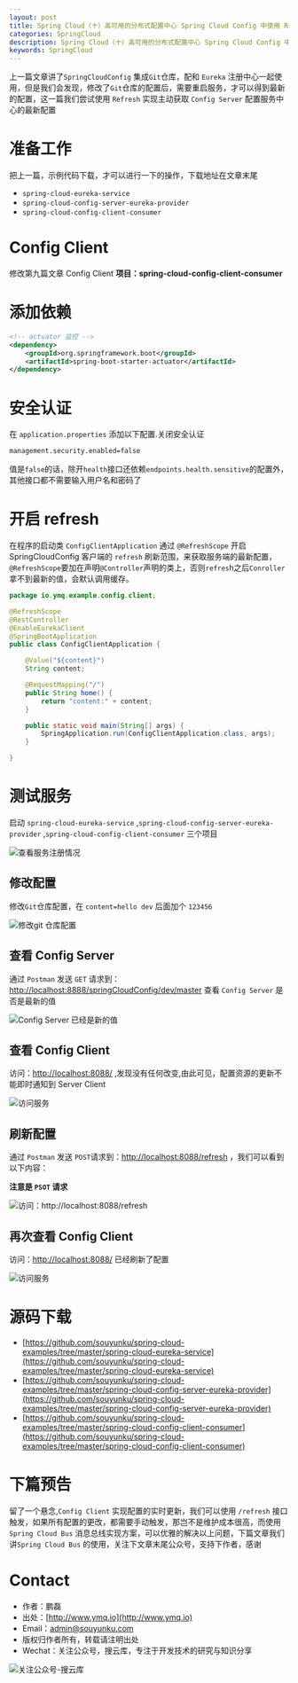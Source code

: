 ```yaml
---
layout: post
title: Spring Cloud（十）高可用的分布式配置中心 Spring Cloud Config 中使用 Refresh
categories: SpringCloud
description: Spring Cloud（十）高可用的分布式配置中心 Spring Cloud Config 中使用 Refresh
keywords: SpringCloud 
---
```


上一篇文章讲了`SpringCloudConfig` 集成`Git`仓库，配和 `Eureka` 注册中心一起使用，但是我们会发现，修改了`Git`仓库的配置后，需要重启服务，才可以得到最新的配置，这一篇我们尝试使用 `Refresh` 实现主动获取 `Config Server` 配置服务中心的最新配置

# 准备工作

把上一篇，示例代码下载，才可以进行一下的操作，下载地址在文章末尾

 - `spring-cloud-eureka-service`
 - `spring-cloud-config-server-eureka-provider`
 - `spring-cloud-config-client-consumer`  

# Config Client

修改第九篇文章  Config Client **项目：spring-cloud-config-client-consumer** 


# 添加依赖

```xml
<!-- actuator 监控 -->
<dependency>
	<groupId>org.springframework.boot</groupId>
	<artifactId>spring-boot-starter-actuator</artifactId>
</dependency>
```


# 安全认证

在 `application.properties` 添加以下配置.关闭安全认证

```sh
management.security.enabled=false
```

值是`false`的话，除开`health`接口还依赖`endpoints.health.sensitive`的配置外，其他接口都不需要输入用户名和密码了

# 开启 refresh

在程序的启动类 `ConfigClientApplication` 通过 `@RefreshScope` 开启 SpringCloudConfig 客户端的 `refresh` 刷新范围，来获取服务端的最新配置，`@RefreshScope`要加在声明`@Controller`声明的类上，否则`refres`h之后`Conroller`拿不到最新的值，会默认调用缓存。

```java
package io.ymq.example.config.client;

@RefreshScope
@RestController
@EnableEurekaClient
@SpringBootApplication
public class ConfigClientApplication {

    @Value("${content}")
    String content;

    @RequestMapping("/")
    public String home() {
        return "content:" + content;
    }

    public static void main(String[] args) {
        SpringApplication.run(ConfigClientApplication.class, args);
    }

}

```
 
# 测试服务

启动 `spring-cloud-eureka-service` ,`spring-cloud-config-server-eureka-provider` ,`spring-cloud-config-client-consumer`  三个项目

![查看服务注册情况][1]

## 修改配置

修改`Git`仓库配置，在 `content=hello dev` 后面加个 `123456`

![修改git 仓库配置][3]

## 查看 Config Server

通过 `Postman` 发送 `GET` 请求到：[http://localhost:8888/springCloudConfig/dev/master](http://localhost:8888/springCloudConfig/dev/master) 查看 `Config Server` 是否是最新的值

![Config Server 已经是新的值][4]

## 查看 Config Client

访问：[http://localhost:8088/](http://localhost:8088/) ,发现没有任何改变,由此可见，配置资源的更新不能即时通知到 Server Client

![访问服务][2]

## 刷新配置

通过 `Postman` 发送 `POST`请求到：[http://localhost:8088/refresh](http://localhost:8088/refresh) ，我们可以看到以下内容：

**注意是 `PSOT` 请求**

![访问：http://localhost:8088/refresh][5]

## 再次查看 Config Client

访问：[http://localhost:8088/](http://localhost:8088/) 已经刷新了配置

![访问服务][6]

[1]: http://www.ymq.io/images/2017/SpringCloud/config-refresh/1.png
[2]: http://www.ymq.io/images/2017/SpringCloud/config-refresh/2.png
[3]: http://www.ymq.io/images/2017/SpringCloud/config-refresh/3.png
[4]: http://www.ymq.io/images/2017/SpringCloud/config-refresh/4.png
[5]: http://www.ymq.io/images/2017/SpringCloud/config-refresh/5.png
[6]: http://www.ymq.io/images/2017/SpringCloud/config-refresh/6.png

# 源码下载

- [https://github.com/souyunku/spring-cloud-examples/tree/master/spring-cloud-eureka-service](https://github.com/souyunku/spring-cloud-examples/tree/master/spring-cloud-eureka-service)
- [https://github.com/souyunku/spring-cloud-examples/tree/master/spring-cloud-config-server-eureka-provider](https://github.com/souyunku/spring-cloud-examples/tree/master/spring-cloud-config-server-eureka-provider)
- [https://github.com/souyunku/spring-cloud-examples/tree/master/spring-cloud-config-client-consumer](https://github.com/souyunku/spring-cloud-examples/tree/master/spring-cloud-config-client-consumer)

# 下篇预告

留了一个悬念,`Config Client` 实现配置的实时更新，我们可以使用 `/refresh` 接口触发，如果所有配置的更改，都需要手动触发，那岂不是维护成本很高，而使用	`Spring Cloud Bus` 消息总线实现方案，可以优雅的解决以上问题，下篇文章我们讲`Spring Cloud Bus` 的使用，关注下文章末尾公众号，支持下作者，感谢


# Contact

 - 作者：鹏磊  
 - 出处：[http://www.ymq.io](http://www.ymq.io)  
 - Email：[admin@souyunku.com](admin@souyunku.com)  
 - 版权归作者所有，转载请注明出处
 - Wechat：关注公众号，搜云库，专注于开发技术的研究与知识分享
 
![关注公众号-搜云库](http://www.ymq.io/images/souyunku.png "搜云库")

